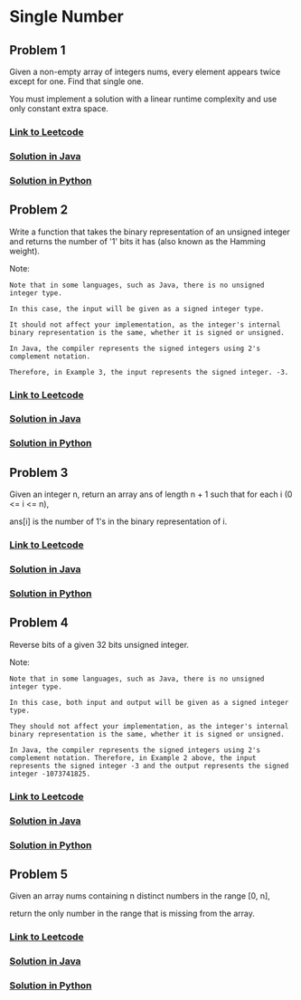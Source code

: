 # Single Number

## Problem 1

Given a non-empty array of integers nums, every element appears twice except for one. Find that single one.

You must implement a solution with a linear runtime complexity and use only constant extra space.

### [Link to Leetcode](https://leetcode.com/problems/single-number/)
### [Solution in Java](Solution.java#L5)
### [Solution in Python](solution.py#L3)

## Problem 2

Write a function that takes the binary representation of an unsigned integer and returns the number of '1' bits it has (also known as the Hamming weight).

Note:

    Note that in some languages, such as Java, there is no unsigned integer type. 

    In this case, the input will be given as a signed integer type. 

    It should not affect your implementation, as the integer's internal binary representation is the same, whether it is signed or unsigned.

    In Java, the compiler represents the signed integers using 2's complement notation. 

    Therefore, in Example 3, the input represents the signed integer. -3.


### [Link to Leetcode](https://leetcode.com/problems/number-of-1-bits/)
### [Solution in Java](Solution.java#L12)
### [Solution in Python](solution.py#L11)


## Problem 3

Given an integer n, return an array ans of length n + 1 such that for each i (0 <= i <= n), 

ans\[i\] is the number of 1's in the binary representation of i.


### [Link to Leetcode](https://leetcode.com/problems/counting-bits/)
### [Solution in Java](Solution.java#L20)
### [Solution in Python](solution.py#L18)


## Problem 4

Reverse bits of a given 32 bits unsigned integer.

Note:

    Note that in some languages, such as Java, there is no unsigned integer type.
    
    In this case, both input and output will be given as a signed integer type. 

    They should not affect your implementation, as the integer's internal binary representation is the same, whether it is signed or unsigned.

    In Java, the compiler represents the signed integers using 2's complement notation. Therefore, in Example 2 above, the input represents the signed integer -3 and the output represents the signed integer -1073741825.


### [Link to Leetcode](https://leetcode.com/problems/reverse-bits/)
### [Solution in Java](Solution.java#L29)
### [Solution in Python](solution.py#L25)


## Problem 5

Given an array nums containing n distinct numbers in the range \[0, n\], 

return the only number in the range that is missing from the array.


### [Link to Leetcode](https://leetcode.com/problems/missing-number/)
### [Solution in Java](Solution.java#L44)
### [Solution in Python](solution.py#L37)


